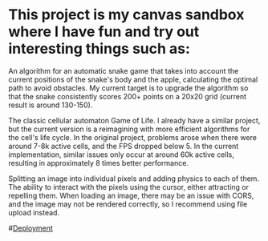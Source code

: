 # This project is my canvas sandbox where I have fun and try out interesting things such as:

An algorithm for an automatic snake game that takes into account the current positions of the snake's body and the apple, calculating the optimal path to avoid obstacles. My current target is to upgrade the algorithm so that the snake consistently scores 200+ points on a 20x20 grid (current result is around 130-150).

The classic cellular automaton Game of Life. I already have a similar project, but the current version is a reimagining with more efficient algorithms for the cell's life cycle. In the original project, problems arose when there were around 7-8k active cells, and the FPS dropped below 5. In the current implementation, similar issues only occur at around 60k active cells, resulting in approximately 8 times better performance.

Splitting an image into individual pixels and adding physics to each of them. The ability to interact with the pixels using the cursor, either attracting or repelling them. When loading an image, there may be an issue with CORS, and the image may not be rendered correctly, so I recommend using file upload instead.

#[Deployment](https://canvas-projects.onrender.com/)
